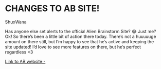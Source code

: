 # CHANGES TO AB SITE!

ShuxWana

Has anyone else set alerts to the official Alien Brainstorm Site? 😂 Just me? Ok! So there’s been a little bit of action there today. There’s not a huuuuuge amount on there still, but I’m happy to see that he’s active and keeping the site updated! I’d love to see more features on there, but he’s perfect regardless <3

[Link to AB website - 
](www.alienbrainstorm.com)
